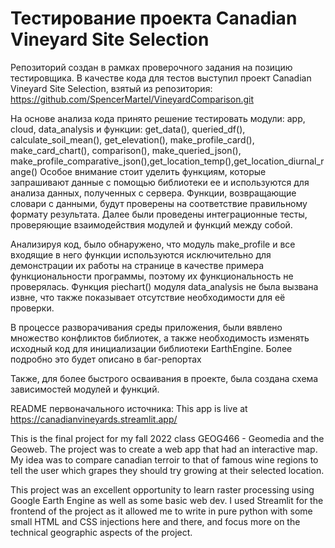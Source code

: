 # Тестирование проекта Canadian Vineyard Site Selection

Репозиторий создан в рамках проверочного задания на позицию тестировщика.
В качестве кода для тестов выступил проект Canadian Vineyard Site Selection, взятый из репозитория: https://github.com/SpencerMartel/VineyardComparison.git

На основе анализа кода принято решение тестировать модули: app, cloud, data_analysis и функции: get_data(), queried_df(), calculate_soil_mean(), get_elevation(), make_profile_card(), make_card_chart(), comparison(), make_queried_json(), make_profile_comparative_json(),get_location_temp(),get_location_diurnal_range()
Особое внимание стоит уделить функциям, которые запрашивают данныe с помощью библиотеки ee и используются для анализа данных, полученных с сервера. Функции, возвращающие словари с данными, будут проверены на соответствие правильному формату результата. 
Далее были проведены интеграционные тесты, проверяющие взаимодействия модулей и функций между собой.

Анализируя код, было обнаружено, что модуль make_profile и все входящие в него функции используются исключительно для демонстрации их работы на странице в качестве примера функциональности программы, поэтому их функциональность не проверялась. Функция piechart() модуля data_analysis не была вызвана извне, что также показывает отсутствие необходимости для её проверки.

В процессе разворачивания среды приложения, были вявлено множество конфликтов библиотек, а также необходимость изменять исходный код для инициализации библиотеки EarthEngine. Более подробно это будет описано в баг-репортах

Также, для более быстрого осваивания в проекте, была создана схема зависимостей модулей и функций. 

README первоначального источника:
This app is live at https://canadianvineyards.streamlit.app/

This is the final project for my fall 2022 class GEOG466 - Geomedia and the Geoweb. The project was to create a web app that had an interactive map.
My idea was to compare canadian terroir to that of famous wine regions to tell the user which grapes they should try growing at their selected location.

This project was an excellent opportunity to learn raster processing using Google Earth Engine as well as some basic web dev.
I used Streamlit for the frontend of the project as it allowed me to write in pure python with some small HTML and CSS injections here and there, and focus more on the technical geographic aspects of the project.
